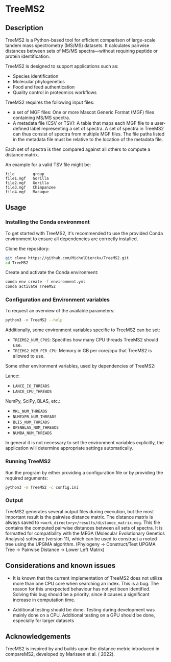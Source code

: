# TreeMS2

## Description

TreeMS2 is a Python-based tool for efficient comparison of large-scale tandem mass spectrometry (MS/MS) datasets. It
calculates pairwise distances between sets of MS/MS spectra—without requiring peptide or protein identification.

TreeMS2 is designed to support applications such as:

- Species identification
- Molecular phylogenetics
- Food and feed authentication
- Quality control in proteomics workflows

TreeMS2 requires the following input files:

- a set of MGF files: One or more Mascot Generic Format (MGF) files containing MS/MS spectra.
- A metadata file (CSV or TSV): A table that maps each MGF file to a user-defined label representing a set of spectra. A
  set of spectra in TreeMS2 can thus consist of spectra from multiple MGF files. The file paths listed in the metadata
  file must be relative to the location of the metadata file.

Each set of spectra is then compared against all others to compute a distance matrix.

An example for a valid TSV file might be:

```
file        group
file1.mgf   Gorilla
file2.mgf   Gorilla
file3.mgf   Chimpanzee
file4.mgf   Macaque
```

## Usage

### Installing the Conda environment

To get started with TreeMS2, it's recommended to use the provided Conda environment to ensure all dependencies are
correctly installed.

Clone the repository:

```bash
git clone https://github.com/MichelDierckx/TreeMS2.git
cd TreeMS2
```

Create and activate the Conda environment:

```bash
conda env create -f environment.yml
conda activate TreeMS2
```

### Configuration and Environment variables

To request an overview of the available parameters:

```bash
python3 -m TreeMS2 --help
```

Additionally, some environment variables specific to TreeMS2 can be set:

- `TREEMS2_NUM_CPUS`: Specifies how many CPU threads TreeMS2 should use.
- `TREEMS2_MEM_PER_CPU`: Memory in GB per core/cpu that TreeMS2 is allowed to use.

Some other environment variables, used by dependencies of TreeMS2:

Lance:

- `LANCE_IO_THREADS`
- `LANCE_CPU_THREADS`

NumPy, SciPy, BLAS, etc.:

- `MKL_NUM_THREADS`
- `NUMEXPR_NUM_THREADS`
- `BLIS_NUM_THREADS`
- `OPENBLAS_NUM_THREADS`
- `NUMBA_NUM_THREADS`

In general it is not necessary to set the environment variables explicitly, the application will determine appropriate
settings automatically.

### Running TreeMS2

Run the program by either providing a configuration file or by providing the required arguments:

```bash
python3 -m TreeMS2 -c config.ini
```

### Output

TreeMS2 generates several output files during execution, but the most important result is the pairwise distance matrix.
The distance matrix is always saved to `<work_directory>/results/distance_matrix.meg`. This file contains the computed
pairwise distances between all sets of spectra. It is formatted for compatibility with the MEGA (Molecular Evolutionary
Genetics Analysis) software (version 11), which can be used to construct
a rooted tree using the UPGMA algorithm. (Phylogeny → Construct/Test UPGMA Tree → Pairwise Distance → Lower Left Matrix)

## Considerations and known issues

- It is known that the current implementation of TreeMS2 does not utilize more than
  one CPU core when searching an index. This is a bug. The reason for this
  unexpected behaviour has not yet been identified. Solving this bug should be a
  priority, since it causes a significant increase in computation time.

- Additional testing should be done. Testing during development was mainly done on a
  CPU. Additional testing on a GPU should be done, especially for larger datasets

## Acknowledgements

TreeMS2 is inspired by and builds upon the distance metric introduced in compareMS2, developed by Marissen et al. (
2022).